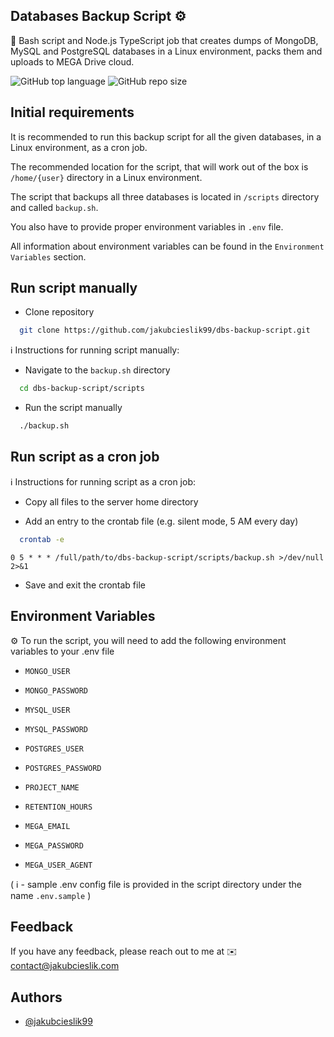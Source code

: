 ## Databases Backup Script ⚙️

📌 Bash script and Node.js TypeScript job that creates dumps of MongoDB, MySQL and PostgreSQL databases in a Linux
environment, packs them and uploads to MEGA Drive cloud.

![GitHub top language](https://img.shields.io/github/languages/top/jakubcieslik99/dbs-backup-script)
![GitHub repo size](https://img.shields.io/github/repo-size/jakubcieslik99/dbs-backup-script)

## Initial requirements

It is recommended to run this backup script for all the given databases, in a Linux environment, as a cron job.

The recommended location for the script, that will work out of the box is `/home/{user}` directory in a Linux environment.

The script that backups all three databases is located in `/scripts` directory and called `backup.sh`.

You also have to provide proper environment variables in `.env` file.

All information about environment variables can be found in the `Environment Variables` section.

## Run script manually

- Clone repository

```bash
  git clone https://github.com/jakubcieslik99/dbs-backup-script.git
```

ℹ️ Instructions for running script manually:

- Navigate to the `backup.sh` directory

```bash
  cd dbs-backup-script/scripts
```

- Run the script manually

```bash
  ./backup.sh
```

## Run script as a cron job

ℹ️ Instructions for running script as a cron job:

- Copy all files to the server home directory

- Add an entry to the crontab file (e.g. silent mode, 5 AM every day)

```bash
  crontab -e
```

`0 5 * * * /full/path/to/dbs-backup-script/scripts/backup.sh >/dev/null 2>&1`

- Save and exit the crontab file

## Environment Variables

⚙️ To run the script, you will need to add the following environment variables to your .env file

- `MONGO_USER`

- `MONGO_PASSWORD`

- `MYSQL_USER`

- `MYSQL_PASSWORD`

- `POSTGRES_USER`

- `POSTGRES_PASSWORD`

- `PROJECT_NAME`

- `RETENTION_HOURS`

- `MEGA_EMAIL`

- `MEGA_PASSWORD`

- `MEGA_USER_AGENT`

( ℹ️ - sample .env config file is provided in the script directory under the name `.env.sample` )

## Feedback

If you have any feedback, please reach out to me at ✉️ contact@jakubcieslik.com

## Authors

- [@jakubcieslik99](https://www.github.com/jakubcieslik99)
